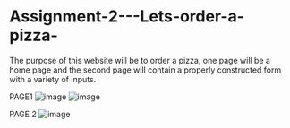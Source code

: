 # Assignment-2---Lets-order-a-pizza-
The purpose of this website will be to order a pizza, one page will be a home page and the second page will contain a properly constructed form with a variety of inputs.


PAGE1
![image](https://github.com/Bhavin2310/Assignment-2---Lets-order-a-pizza-/assets/141088055/9e1b5879-8f10-4c44-a3d4-f36c66b20636)
![image](https://github.com/Bhavin2310/Assignment-2---Lets-order-a-pizza-/assets/141088055/9b2acb32-d6f0-403b-9dda-6ac3b8cfa2df)

PAGE 2 
![image](https://github.com/Bhavin2310/Assignment-2---Lets-order-a-pizza-/assets/141088055/ffe47977-bfaa-4850-bf8a-0e4749d2267b)


